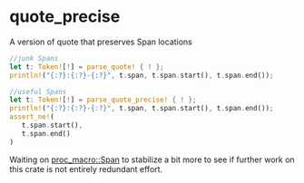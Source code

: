 # quote_precise
A version of quote that preserves Span locations

```rust
//junk Spans
let t: Token![!] = parse_quote! { ! };
println!("{:?}:{:?}-{:?}", t.span, t.span.start(), t.span.end());

//useful Spans
let t: Token![!] = parse_quote_precise! { ! };
println!("{:?}:{:?}-{:?}", t.span, t.span.start(), t.span.end());
assert_ne!(
   t.span.start(),
   t.span.end()
)
```

Waiting on [proc_macro::Span](https://doc.rust-lang.org/beta/proc_macro/struct.Span.html) to stabilize a bit
more to see if further work on this crate is not entirely redundant effort.
